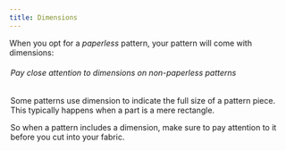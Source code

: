 ```yaml
---
title: Dimensions
---
```


When you opt for a *paperless* pattern, your pattern will come with dimensions:

<Legend part="dimension" caption="An example of a dimension on a pattern" >

<Tip>

###### Pay close attention to dimensions on non-paperless patterns

Some patterns use dimension to indicate the full size of a pattern piece.
This typically happens when a part is a mere rectangle.

So when a pattern includes a dimension, make sure to pay attention to it before you cut into your fabric.
</Tip>
